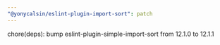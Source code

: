 ```yaml
---
"@yonycalsin/eslint-plugin-import-sort": patch
---
```


chore(deps): bump eslint-plugin-simple-import-sort from 12.1.0 to 12.1.1
